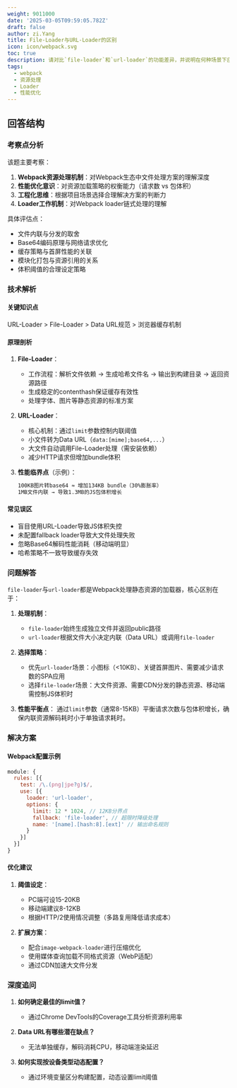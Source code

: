 ```yaml
---
weight: 9011000
date: '2025-03-05T09:59:05.782Z'
draft: false
author: zi.Yang
title: File-Loader与URL-Loader的区别
icon: icon/webpack.svg
toc: true
description: 请对比`file-loader`和`url-loader`的功能差异，并说明在何种场景下应优先选择其中一种？
tags:
  - webpack
  - 资源处理
  - Loader
  - 性能优化
---
```


## 回答结构

### 考察点分析

该题主要考察：

1. **Webpack资源处理机制**：对Webpack生态中文件处理方案的理解深度
2. **性能优化意识**：对资源加载策略的权衡能力（请求数 vs 包体积）
3. **工程化思维**：根据项目场景选择合理解决方案的判断力
4. **Loader工作机制**：对Webpack loader链式处理的理解

具体评估点：

- 文件内联与分发的取舍
- Base64编码原理与网络请求优化
- 缓存策略与首屏性能的关联
- 模块化打包与资源引用的关系
- 体积阈值的合理设定策略

### 技术解析

#### 关键知识点

URL-Loader > File-Loader > Data URL规范 > 浏览器缓存机制

#### 原理剖析

1. **File-Loader**：
   - 工作流程：解析文件依赖 → 生成哈希文件名 → 输出到构建目录 → 返回资源路径
   - 生成稳定的contenthash保证缓存有效性
   - 处理字体、图片等静态资源的标准方案

2. **URL-Loader**：
   - 核心机制：通过`limit`参数控制内联阈值
   - 小文件转为Data URL（`data:[mime];base64,...`）
   - 大文件自动调用File-Loader处理（需安装依赖）
   - 减少HTTP请求但增加bundle体积

3. **性能临界点**（示例）：

   ```bash
   100KB图片转base64 ≈ 增加134KB bundle（30%膨胀率）
   1MB文件内联 → 导致1.3MB的JS包体积增长
   ```

#### 常见误区

- 盲目使用URL-Loader导致JS体积失控
- 未配置fallback loader导致大文件处理失败
- 忽略Base64解码性能消耗（移动端明显）
- 哈希策略不一致导致缓存失效

### 问题解答

`file-loader`与`url-loader`都是Webpack处理静态资源的加载器，核心区别在于：

1. **处理机制**：
   - `file-loader`始终生成独立文件并返回public路径
   - `url-loader`根据文件大小决定内联（Data URL）或调用`file-loader`

2. **选择策略**：
   - 优先`url-loader`场景：小图标（<10KB）、关键首屏图片、需要减少请求数的SPA应用
   - 选择`file-loader`场景：大文件资源、需要CDN分发的静态资源、移动端需控制JS体积时

3. **性能平衡点**：
   通过`limit`参数（通常8-15KB）平衡请求次数与包体积增长，确保内联资源解码耗时小于单独请求耗时。

### 解决方案

#### Webpack配置示例

```javascript
module: {
  rules: [{
    test: /\.(png|jpe?g)$/,
    use: [{
      loader: 'url-loader',
      options: {
        limit: 12 * 1024, // 12KB分界点
        fallback: 'file-loader', // 超限时降级处理
        name: '[name].[hash:8].[ext]' // 输出命名规则
      }
    }]
  }]
}
```

#### 优化建议

1. **阈值设定**：
   - PC端可设15-20KB
   - 移动端建议8-12KB
   - 根据HTTP/2使用情况调整（多路复用降低请求成本）

2. **扩展方案**：
   - 配合`image-webpack-loader`进行压缩优化
   - 使用媒体查询加载不同格式资源（WebP适配）
   - 通过CDN加速大文件分发

### 深度追问

1. **如何确定最佳的limit值？**
   - 通过Chrome DevTools的Coverage工具分析资源利用率

2. **Data URL有哪些潜在缺点？**
   - 无法单独缓存，解码消耗CPU，移动端渲染延迟

3. **如何实现按设备类型动态配置？**
   - 通过环境变量区分构建配置，动态设置limit阈值
